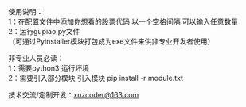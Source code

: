 使用说明：  
1：在配置文件中添加你想看的股票代码 以一个空格间隔 可以输入任意数量  
2：运行gupiao.py文件  
（可通过Pyinstaller模块打包成为exe文件来供非专业开发者使用）  

非专业人员必读：  
1：需要python3 运行坏境  
2：需要引入部分模块 引入模块 pip install -r module.txt  

技术交流/定制开发：xnzcoder@163.com

